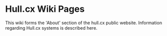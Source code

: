 # Hull.cx Wiki Pages

This wiki forms the 'About' section of the hull.cx public website.  Information regarding Hull.cx systems is described here.

